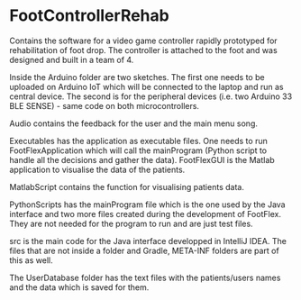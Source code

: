 # FootControllerRehab
Contains the software for a video game controller rapidly prototyped for rehabilitation of foot drop. The controller is attached to the foot and was designed and built in a team of 4.

Inside the Arduino folder are two sketches. The first one needs to be uploaded on Arduino IoT which will be connected to the laptop and run as central device. The second is for the peripheral devices (i.e. two Arduino 33 BLE SENSE) - same code on both microcontrollers.

Audio contains the feedback for the user and the main menu song.

Executables has the application as executable files. One needs to run FootFlexApplication which will call the mainProgram (Python script to handle all the decisions and gather the data). FootFlexGUI is the Matlab application to visualise the data of the patients.

MatlabScript contains the function for visualising patients data.

PythonScripts has the mainProgram file which is the one used by the Java interface and two more files created during the development of FootFlex. They are not needed for the program to run and are just test files.

src is the main code for the Java interface developped in IntelliJ IDEA. The files that are not inside a folder and Gradle, META-INF folders are part of this as well.

The UserDatabase folder has the text files with the patients/users names and the data which is saved for them.

